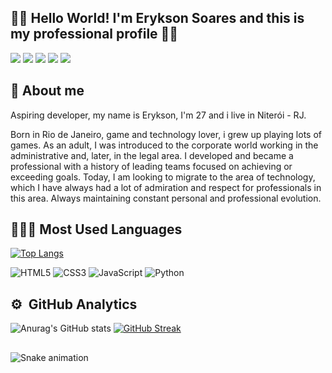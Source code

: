 ## 👋🏻 Hello World! I'm Erykson Soares and this is my professional profile 🧑‍💻

<a href="https://instagram.com/eryksonxavier" target="_blank"><img src="https://img.shields.io/badge/-Instagram-%23E4405F?style=for-the-badge&logo=instagram&logoColor=white" target="_blank"></a>
 	<a href="https://www.twitch.tv/eryksonxavier" target="_blank"><img src="https://img.shields.io/badge/Twitch-9146FF?style=for-the-badge&logo=twitch&logoColor=white" target="_blank"></a>
 <a href="https://discord.gg/j9tmynAG" target="_blank"><img src="https://img.shields.io/badge/Discord-7289DA?style=for-the-badge&logo=discord&logoColor=white" target="_blank"></a> 
  <a href = "mailto:erykson.soares@gmail.com"><img src="https://img.shields.io/badge/-Gmail-%23333?style=for-the-badge&logo=gmail&logoColor=white" target="_blank"></a>
 <a href="https://www.linkedin.com/in/erykson-soares/" target="_blank"><img src="https://img.shields.io/badge/-LinkedIn-%230077B5?style=for-the-badge&logo=linkedin&logoColor=white" target="_blank"></a>

## 📣 About me

Aspiring developer, my name is Erykson, I'm 27 and i live in Niterói - RJ.

Born in Rio de Janeiro, game and technology lover, i grew up playing lots of games. As an adult, I was introduced to the corporate world working in the administrative and, later, in the legal area. I developed and became a professional with a history of leading teams focused on achieving or exceeding goals. Today, I am looking to migrate to the area of ​​technology, which I have always had a lot of admiration and respect for professionals in this area. Always maintaining constant personal and professional evolution.

## 👩🏻‍💻 Most Used Languages

[![Top Langs](https://github-readme-stats-git-masterrstaa-rickstaa.vercel.app/api/top-langs/?username=eryksonxavier&layout=compact&theme=radical)](https://github.com/eryksonxavier/github-readme-stats)

![HTML5](https://img.shields.io/badge/HTML5-E34F26?style=for-the-badge&logo=html5&logoColor=white)
![CSS3](https://img.shields.io/badge/CSS3-1572B6?style=for-the-badge&logo=css3&logoColor=white)
![JavaScript](https://img.shields.io/badge/JavaScript-323330?style=for-the-badge&logo=javascript&logoColor=F7DF1E)
![Python](https://img.shields.io/badge/Python-00006F?style=for-the-badge&logo=python&logoColor=F7DF1E)

## :gear: &nbsp;GitHub Analytics
![Anurag's GitHub stats](https://github-readme-stats-git-masterrstaa-rickstaa.vercel.app/api?username=eryksonxavier&show_icons=true&theme=radical)
[![GitHub Streak](http://github-readme-streak-stats.herokuapp.com?user=eryksonxavier&theme=radical&date_format=j%20M%5B%20Y%5D)](https://git.io/streak-stats)
  
  ##
  
  <div>
    
  ![Snake animation](https://github.com/eryksonxavier/eryksonxavier/blob/output/github-contribution-grid-snake.svg)
    
  <div>
